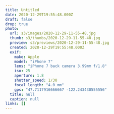 ```yaml
---
title: Untitled
date: 2020-12-29T19:55:48.000Z
draft: false
drop: true
photo:
  url: s3/images/2020-12-29-11-55-48.jpg
  thumb: s3/thumbs/2020-12-29-11-55-48.jpg
  preview: s3/previews/2020-12-29-11-55-48.jpg
  created: 2020-12-29T19:55:48.000Z
  exif:
    make: Apple
    model: "iPhone 7"
    lens: "iPhone 7 back camera 3.99mm f/1.8"
    iso: 25
    aperture: 1.8
    shutter_speed: 1/30
    focal_length: "4.0 mm"
    gps: "47.7117916666667 -122.243430555556"
  title: null
  caption: null
links: []
---
```

